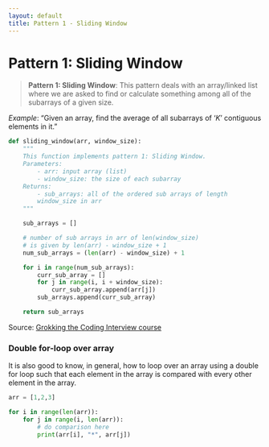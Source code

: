 ```yaml
---
layout: default
title: Pattern 1 - Sliding Window 
---
```


# Pattern 1: Sliding Window 

> **Pattern 1: Sliding Window**: This pattern deals with an array/linked list where we are asked to find or calculate something among all of the subarrays of a given size.

*Example*: “Given an array, find the average of all subarrays of ‘$K$’ contiguous elements in it.”


```python
def sliding_window(arr, window_size):
	"""
	This function implements pattern 1: Sliding Window. 
	Parameters:
		- arr: input array (list)
		- window_size: the size of each subarray 
	Returns:
		- sub_arrays: all of the ordered sub arrays of length 
		window_size in arr  
	""" 

	sub_arrays = []

	# number of sub arrays in arr of len(window_size) 
	# is given by len(arr) - window_size + 1
	num_sub_arrays = (len(arr) - window_size) + 1

	for i in range(num_sub_arrays):
		curr_sub_array = []
		for j in range(i, i + window_size):
			curr_sub_array.append(arr[j])
		sub_arrays.append(curr_sub_array)

	return sub_arrays
```

Source: [Grokking the Coding Interview course](https://www.educative.io/courses/grokking-the-coding-interview)


### Double for-loop over array 

It is also good to know, in general, how to loop over an array using a double for loop such that each element in the array is compared with every other element in the array. 

```python
arr = [1,2,3]

for i in range(len(arr)):
    for j in range(i, len(arr)):
        # do comparison here 
        print(arr[i], "*", arr[j])
```







